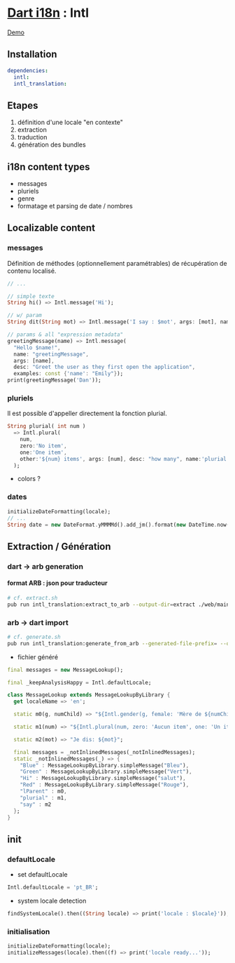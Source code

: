 # [Dart i18n](https://github.com/dart-lang/intl) : Intl

[Demo]()

## Installation

```yaml
dependencies:
  intl:
  intl_translation:
```

## Etapes

1. définition d'une locale "en contexte"
2. extraction
3. traduction
4. génération des bundles

## i18n content types

- messages
- pluriels
- genre
- formatage et parsing de date / nombres

## Localizable content

### messages

Définition de méthodes (optionnellement paramétrables) de récupération 
de contenu localisé.

```dart
// ...

// simple texte
String hi() => Intl.message('Hi');

// w/ param
String dit(String mot) => Intl.message('I say : $mot', args: [mot], name: 'dit');

// params & all "expression metadata"
greetingMessage(name) => Intl.message(
  "Hello $name!",
  name: "greetingMessage",
  args: [name],
  desc: "Greet the user as they first open the application",
  examples: const {'name': "Emily"});
print(greetingMessage('Dan'));
```

### pluriels

Il est possible d'appeller directement la fonction plurial.

```dart
String plurial( int num )
  => Intl.plural(
    num,
    zero:'No item',
    one:'One item',
    other:'${num} items', args: [num], desc: "how many", name:'plurial'
  );
```

- colors ?

### dates

```dart
initializeDateFormatting(locale);
// ...
String date = new DateFormat.yMMMMd().add_jm().format(new DateTime.now());
```

## Extraction / Génération 

### dart -> arb generation

#### format ARB : json pour traducteur

```bash
# cf. extract.sh
pub run intl_translation:extract_to_arb --output-dir=extract ./web/main.dart ./web/file2.dart
```

### arb -> dart import

```bash
# cf. generate.sh
pub run intl_translation:generate_from_arb --generated-file-prefix= --output-dir=./web/ ./web/main.dart extract/messages_en.arb extract/messages_fr.arb
```
- fichier généré

```dart
final messages = new MessageLookup();

final _keepAnalysisHappy = Intl.defaultLocale;

class MessageLookup extends MessageLookupByLibrary {
  get localeName => 'en';

  static m0(g, numChild) => "${Intl.gender(g, female: 'Mère de ${numChild}', male: 'Père de ${numChild}', other: 'Parent de ${numChild}')}";

  static m1(num) => "${Intl.plural(num, zero: 'Aucun item', one: 'Un item', other: '${num} items')}";

  static m2(mot) => "Je dis: ${mot}";

  final messages = _notInlinedMessages(_notInlinedMessages);
  static _notInlinedMessages(_) => {
    "Blue" : MessageLookupByLibrary.simpleMessage("Bleu"),
    "Green" : MessageLookupByLibrary.simpleMessage("Vert"),
    "Hi" : MessageLookupByLibrary.simpleMessage("salut"),
    "Red" : MessageLookupByLibrary.simpleMessage("Rouge"),
    "lParent" : m0,
    "plurial" : m1,
    "say" : m2
  };
}
```


## init

### defaultLocale

- set defaultLocale

```dart
Intl.defaultLocale = 'pt_BR';
```

- system locale detection

```dart
findSystemLocale().then((String locale) => print('locale : $locale}'));
```

### initialisation

```dart
initializeDateFormatting(locale);
initializeMessages(locale).then((f) => print('locale ready...'));
```